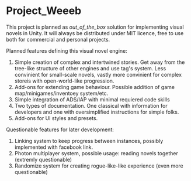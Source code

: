 # Project_Weeeb

This project is planned as _out_of_the_box_ solution for implementing visual novels in Unity.
It will always be distributed under MIT licence, free to use both for commercial and personal projects.

Planned features defining this visual novel engine:
1. Simple creation of complex and intertwined stories. Get away from the tree-like structure of other engines and use tag's system. Less convinient for small-scale novels,
vastly more convinient for complex storeis with open-world-like progression.
2. Add-ons for extending game behaviour. Possible addition of game map/minigames/inventoey system/etc.
3. Simple integration of ADS/IAP with minimal requiered code skills
4. Two types of documentation. One classical with information for developers and one with oversimplified instructions for simple folks.
5. Add-ons for UI styles and presets.

Questionable features for later development:
1. Linking system to keep progress between instances, possibly implemented with facebook link.
2. Photon multiplayer system, possible usage: reading novels together (extremly questionable)
3. Randomize system for creating rogue-like-like experience (even more questionable)
